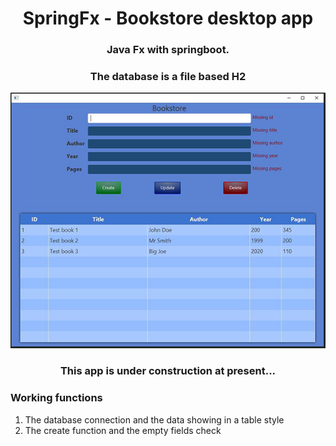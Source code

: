 <div align="center">

# SpringFx - Bookstore desktop app

### Java Fx with springboot.

### The database is a file based H2

<img src="bookstore%20copy.jpg">

### This app is under construction at present...

</div>

### Working functions

1. The database connection and the data showing in a table style
2. The create function and the empty fields check

